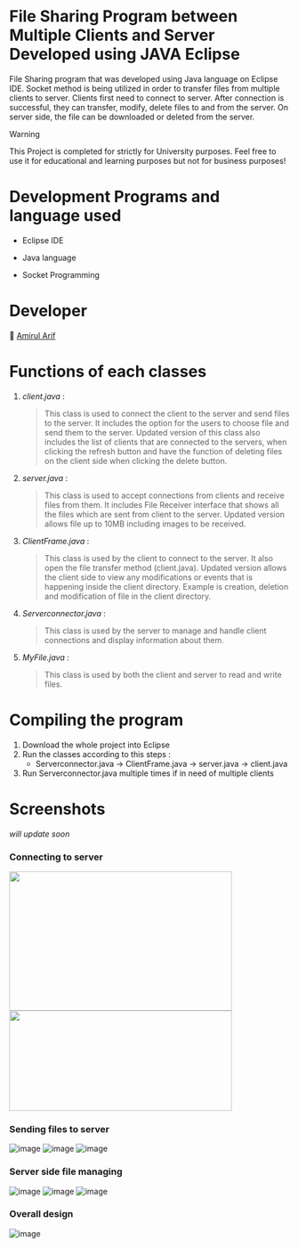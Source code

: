 # File Sharing Program between Multiple Clients and Server Developed using JAVA Eclipse
File Sharing program that was developed using Java language on Eclipse IDE. Socket method is being utilized in order to transfer files from multiple clients to server. Clients first need to connect to server. After connection is successful, they
can transfer, modify, delete files to and from the server. On server side, the file can be downloaded or deleted from the server.

> [!WARNING]
> This Project is completed for strictly for University purposes. Feel free to use it for educational and learning purposes but not for business purposes!

# Development Programs and language used

- Eclipse IDE
* Java language
+ Socket Programming

# Developer

👦 [Amirul Arif](https://github.com/Amirularif/)

# Functions of each classes 

1. _client.java_ :
   > This class is used to connect the client to the server and send files to the server. It includes the option for the users to choose file and send them to the server. Updated version of this class also includes the list of clients that are  connected to the servers, when clicking the refresh button and have the function of deleting files on the client side when clicking the delete button.

1. _server.java_           :
   > This class is used to accept connections from clients and receive files from them. It includes File Receiver interface that shows all the files which are sent from client to the server. Updated version allows file up to 10MB including images to be received.

1. _ClientFrame.java_      :
   > This class is used by the client to connect to the server. It also open the file transfer method (client.java). Updated version allows the client side to view any modifications or events that is happening inside the client directory. Example is creation, deletion and modification of file in the client directory.

1. _Serverconnector.java_  :
   > This class is used by the server to manage and handle client connections and display information about them.

1. _MyFile.java_           :
   >This class is used by both the client and server to read and write files.

# Compiling the program
 1. Download the whole project into Eclipse
 1. Run the classes according to this steps :
    - Serverconnector.java -> ClientFrame.java -> server.java -> client.java
 1. Run Serverconnector.java multiple times if in need of multiple clients

# Screenshots
_will update soon_
### Connecting to server
<img src="https://github.com/Amirularif/Server-Client-File-Sharing-Program/assets/57553676/88e4da4a-5ff3-4bf5-b60a-00cee667008c" width="400" height="250">
<img src="https://github.com/Amirularif/Server-Client-File-Sharing-Program/assets/57553676/37f756cc-57af-4db2-ba18-8e055e9a4397" width="400" height="180">

### Sending files to server
![image](https://github.com/Amirularif/Server-Client-File-Sharing-Program/assets/57553676/c855a623-f0a7-4f93-a6ad-84b0d1fb02ed)
![image](https://github.com/Amirularif/Server-Client-File-Sharing-Program/assets/57553676/e1692602-851c-4cf1-a1ca-d21ef2294802)
![image](https://github.com/Amirularif/Server-Client-File-Sharing-Program/assets/57553676/d83a5105-229e-44ee-bcc3-f26241099be0)



### Server side file managing
![image](https://github.com/Amirularif/Server-Client-File-Sharing-Program/assets/57553676/0936d21e-6681-43c6-aed1-91d32354e434)
![image](https://github.com/Amirularif/Server-Client-File-Sharing-Program/assets/57553676/787aa568-240d-4b2c-929f-94588d2e5a71)
![image](https://github.com/Amirularif/Server-Client-File-Sharing-Program/assets/57553676/86f00e49-fc1b-442c-833d-5e239c8517fd)


### Overall design
![image](https://github.com/Amirularif/Server-Client-File-Sharing-Program/assets/57553676/487e44fd-0487-4801-bfda-c09f7076a24c)




